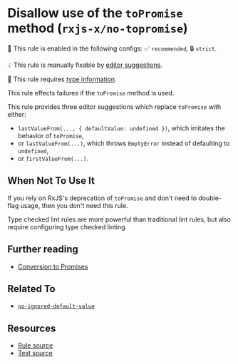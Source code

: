 # Disallow use of the `toPromise` method (`rxjs-x/no-topromise`)

💼 This rule is enabled in the following configs: ✅ `recommended`, 🔒 `strict`.

💡 This rule is manually fixable by [editor suggestions](https://eslint.org/docs/latest/use/core-concepts#rule-suggestions).

💭 This rule requires [type information](https://typescript-eslint.io/linting/typed-linting).

<!-- end auto-generated rule header -->

This rule effects failures if the `toPromise` method is used.

This rule provides three editor suggestions which replace `toPromise` with either:

- `lastValueFrom(..., { defaultValue: undefined })`, which imitates the behavior of `toPromise`,
- or `lastValueFrom(...)`, which throws `EmptyError` instead of defaulting to `undefined`,
- or `firstValueFrom(...)`.

## When Not To Use It

If you rely on RxJS's deprecation of `toPromise` and don't need to double-flag usage,
then you don't need this rule.

Type checked lint rules are more powerful than traditional lint rules, but also require configuring type checked linting.

## Further reading

- [Conversion to Promises](https://rxjs.dev/deprecations/to-promise)

## Related To

- [`no-ignored-default-value`](./no-ignored-default-value.md)

## Resources

- [Rule source](https://github.com/JasonWeinzierl/eslint-plugin-rxjs-x/blob/main/src/rules/no-topromise.ts)
- [Test source](https://github.com/JasonWeinzierl/eslint-plugin-rxjs-x/blob/main/tests/rules/no-topromise.test.ts)
